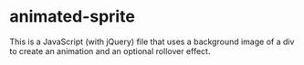 animated-sprite
===============

This is a JavaScript (with jQuery) file that uses a background image of a div to create an animation and an optional rollover effect.
